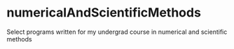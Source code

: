# numericalAndScientificMethods
Select programs written for my undergrad course in numerical and scientific methods
